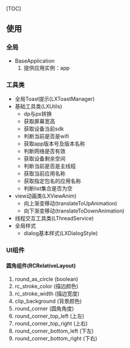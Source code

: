 [TOC]



## 使用

### 全局

- BaseApplication
    1. 提供应用实例：app



### 工具类

- 全局Toast提示(LXToastManager)
- 基础工具类(LXUtils)
	- dp与px转换
	- 获取屏幕宽高
	- 获取设备当前sdk
	- 判断当前是否是wifi
	- 获取app版本号及版本名称
	- 判断网络是否有效
	- 获取设备剩余空间
	- 判断当前是否是主线程
	- 获取当前应用名称
	- 获取指定包名的应用名称
	- 判断list集合是否为空
- view动画类(LXViewAnim)
	- 向上渐变移动(translateToUpAnimation)
	- 向下渐变移动(translateToDownAnimation)
- 线程交互工具类(LThreadService)
- 全局样式
	- dialog基本样式(LXDialogStyle) 
### UI组件

####  圆角组件(RCRelativeLayout) 

1. round_as_circle (boolean)
2. rc_stroke_color (描边颜色)
3. rc_stroke_width (描边宽度)
4. clip_background (背景颜色)
5. round_corner (圆角角度)
6. round_corner_top_left (上左)
7. round_corner_top_right (上右)
8. round_corner_bottom_left (下左)
9. round_corner_bottom_right (下右)


